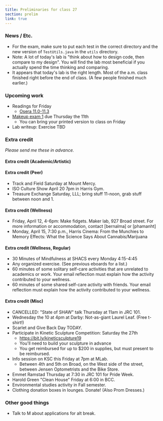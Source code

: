 ```yaml
---
title: Preliminaries for class 27
section: prelim
link: true
---
```

### News / Etc.

* For the exam, make sure to put each test in the correct directory and 
  the new version of `TestUtils.java` in the `utils` directory.
* Note: A lot of today's lab is "think about how to design code, then
  compare to my design".  You will find the lab most beneficial if you
  actually spend the time thinking and comparing.
* It appears that today's lab is the right length.  Most of the a.m.
  class finished right before the end of class.  (A few people finished
  much earlier.)

### Upcoming work

* Readings for Friday
    * [Osera 11.0-11.3](https://www.cs.grinnell.edu/~rebelsky/Courses/CSC207/osera/chap11.pdf)
* [Makeup exam 1](../exams/makeup01) due Thursday the 11th
    * You can bring your printed version to class on Friday
* Lab writeup: Exercise TBD

### Extra credit

_Please send me these in advance._

#### Extra credit (Academic/Artistic)

#### Extra credit (Peer)

* Track and Field Saturday at Mount Mercy.
* ISO Culture Show April 20 7pm in Harris Gym.
* Treasure Exchange Saturday, LLL; bring stuff 11-noon, grab stuff between
  noon and 1.

#### Extra credit (Wellness)

* Friday, April 12, 4-6pm: Make fidgets.  Maker lab, 927 Broad street.
  For more information or accommodation, contact [bernalma] or
  [phamanht]
* Monday, April 15, 7:30 p.m., Harris Cinema: From the Munchies to
  Memory Effects: What the Science Says About Cannabis/Marijuana

#### Extra credit (Wellness, Regular)

* 30 Minutes of Mindfulness at SHACS every Monday 4:15-4:45
* Any organized exercise.  (See previous eboards for a list.)
* 60 minutes of some solitary self-care activities that are unrelated to 
  academics or work.  Your email reflection must explain how
  the activity contributed to your wellness.
* 60 minutes of some shared self-care activity with friends.  Your email 
  reflection must explain how the activity contributed to your wellness.

#### Extra credit (Misc)

* CANCELLED: "State of SHAW" talk Thursday at 11am in JRC 101.
* Wednesday the 10 at 4pm at Darby: Not-as-giant Laurel Leaf.  (Free t-shirt!)
* Scarlet and Give Back Day TODAY.  
* Participate in Kinetic Sculpture Competition: Saturday the 27th
    * <https://bit.ly/kineticsculpture19>
    * You'll need to build your sculpture in advance
    * You get reimbursed for up to $200 in supplies, but must present
      to be reimbursed.
* Info session on KSC this Friday at 7pm at MLab.
    * Between 4th and 5th on Broad, on the West side of the street,
      between Jensen Optometrists and the Bike Store.
* Emmet Ramstad Thursday at 7:30 in JRC 101 for Pride Week.
* Harold Green "Clean House" Friday at 6:00 in BCC.
* Environmental studies activity in Fall semester.
* Clothing donation boxes in lounges.  Donate!  (Also Prom Dresses.)

### Other good things

* Talk to M about applications for alt break.


